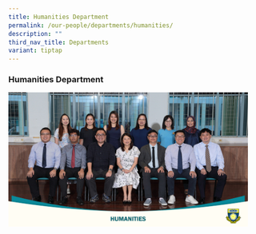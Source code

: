 ```yaml
---
title: Humanities Department
permalink: /our-people/departments/humanities/
description: ""
third_nav_title: Departments
variant: tiptap
---
```

<h3><strong>Humanities Department</strong></h3>
<p></p>
<div class="isomer-image-wrapper">
<img style="width: 95%;" height="auto" width="100%" alt="Humanities Department 2024" src="/images/Our People/School Departments/Humanities_Department_24.jpg">
</div>
<p></p>